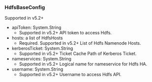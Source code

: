 ### HdfsBaseConfig
Supported in v5.2+

- apiToken: System.String
  - Supported in v5.2+
  API token to access Hdfs.
- hosts: a list of HdfsHosts
  - Required. Supported in v5.2+
  List of Hdfs Namenode Hosts.
- kerberosTicket: System.String
  - Supported in v5.2+
  Ticket Cache Path of Kerberos Ticket.
- nameservices: System.String
  - Supported in v5.2+
  Logical name for nameservice for Hdfs HA.
- username: System.String
  - Supported in v5.2+
  Username to access Hdfs API.
